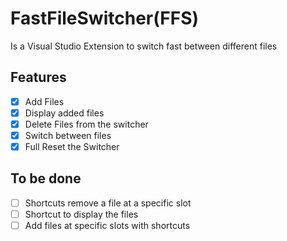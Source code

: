 # FastFileSwitcher(FFS)
Is a Visual Studio Extension to switch fast between different files

## Features
 - [x] Add Files
 - [x] Display added files
 - [x] Delete Files from the switcher
 - [x] Switch between files
 - [x] Full Reset the Switcher
## To be done
 - [ ] Shortcuts remove a file at a specific slot
 - [ ] Shortcut to display the files
 - [ ] Add files at specific slots with shortcuts
